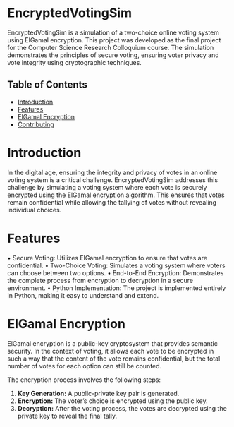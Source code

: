 # EncryptedVotingSim

EncryptedVotingSim is a simulation of a two-choice online voting system using ElGamal encryption. This project was developed as the final project for the Computer Science Research Colloquium course. The simulation demonstrates the principles of secure voting, ensuring voter privacy and vote integrity using cryptographic techniques.

## Table of Contents
- [Introduction](#introduction)
- [Features](#features)
- [ElGamal Encryption](#elgamal-encryption)
- [Contributing](#contributing)


# Introduction

In the digital age, ensuring the integrity and privacy of votes in an online voting system is a critical challenge. EncryptedVotingSim addresses this challenge by simulating a voting system where each vote is securely encrypted using the ElGamal encryption algorithm. This ensures that votes remain confidential while allowing the tallying of votes without revealing individual choices.

# Features

•	Secure Voting: Utilizes ElGamal encryption to ensure that votes are confidential.
•	Two-Choice Voting: Simulates a voting system where voters can choose between two options.
•	End-to-End Encryption: Demonstrates the complete process from encryption to decryption in a secure environment.
•	Python Implementation: The project is implemented entirely in Python, making it easy to understand and extend.

# ElGamal Encryption

ElGamal encryption is a public-key cryptosystem that provides semantic security. In the context of voting, it allows each vote to be encrypted in such a way that the content of the vote remains confidential, but the total number of votes for each option can still be counted.

The encryption process involves the following steps:


1.	**Key Generation:** A public-private key pair is generated.
2.	**Encryption:** The voter’s choice is encrypted using the public key.
3.	**Decryption:** After the voting process, the votes are decrypted using the private key to reveal the final tally.
